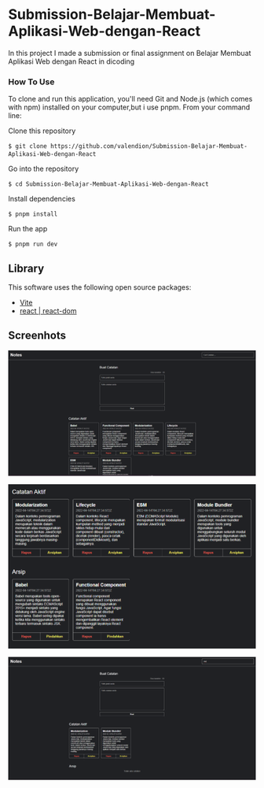 
# Submission-Belajar-Membuat-Aplikasi-Web-dengan-React

In this project I made a submission or final assignment on Belajar Membuat Aplikasi Web dengan React
in dicoding

### How To Use

To clone and run this application, you'll need Git and Node.js (which comes with npm) installed on your computer,but i use pnpm. From your command line:


Clone this repository
```
$ git clone https://github.com/valendion/Submission-Belajar-Membuat-Aplikasi-Web-dengan-React
```
Go into the repository
```
$ cd Submission-Belajar-Membuat-Aplikasi-Web-dengan-React
```
Install dependencies
```
$ pnpm install
```
Run the app
```
$ pnpm run dev
```

## Library

This software uses the following open source packages:

- [Vite](https://vitejs.dev/)
- [react | react-dom](https://react.dev/)


## Screenhots

![Image](https://github.com/valendion/Submission-Belajar-Membuat-Aplikasi-Web-dengan-React/blob/main/ss-home.png?raw=true)

![Image](https://github.com/valendion/Submission-Belajar-Membuat-Aplikasi-Web-dengan-React/blob/main/ss-arsip.png?raw=true)

![Image](https://github.com/valendion/Submission-Belajar-Membuat-Aplikasi-Web-dengan-React/blob/main/ss-search.png?raw=true)
